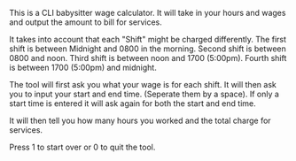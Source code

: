 This is a CLI babysitter wage calculator.
It will take in your hours and wages and output the amount to bill for services.

It takes into account that each "Shift" might be charged differently.
The first shift is between Midnight and 0800 in the morning.
Second shift is between 0800 and noon.
Third shift is between noon and 1700 (5:00pm).
Fourth shift is between 1700 (5:00pm) and midnight.

The tool will first ask you what your wage is for each shift.
It will then ask you to input your start and end time. (Seperate them by a space).
If only a start time is entered it will ask again for both the start and end time.

It will then tell you how many hours you worked and the total charge for services.

Press 1 to start over or 0 to quit the tool.
